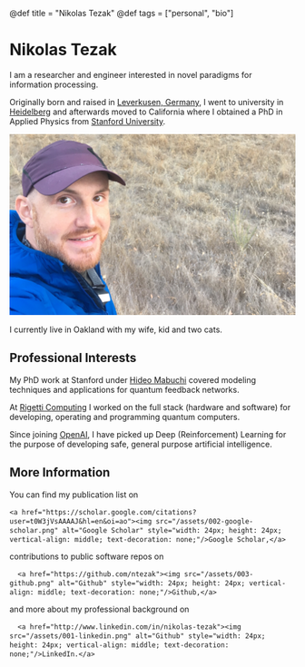@def title = "Nikolas Tezak"
@def tags = ["personal", "bio"]

# Nikolas Tezak

I am a researcher and engineer interested in novel paradigms for information processing. 

Originally born and raised in [Leverkusen, Germany](https://en.wikipedia.org/wiki/Leverkusen), I went to university in [Heidelberg](https://en.wikipedia.org/wiki/Heidelberg) and afterwards moved to California where I obtained a PhD in Applied Physics from [Stanford University](https://www.stanford.edu/).

![This is me](/assets/camping.jpeg)

I currently live in Oakland with my wife, kid and two cats.

<!-- \tableofcontents  you can use \toc as well -->


## Professional Interests

My PhD work at Stanford under [Hideo Mabuchi](https://mabuchilab.org) covered modeling techniques and applications for quantum feedback networks.

At [Rigetti Computing](https://rigetti.com) I worked on the full stack (hardware and software) for developing, operating and programming quantum computers.

Since joining [OpenAI](https://openai.com), I have picked up Deep (Reinforcement) Learning for the purpose of developing safe, general purpose artificial intelligence.

## More Information
You can find my publication list on 
~~~
<a href="https://scholar.google.com/citations?user=t0W3jVsAAAAJ&hl=en&oi=ao"><img src="/assets/002-google-scholar.png" alt="Google Scholar" style="width: 24px; height: 24px; vertical-align: middle; text-decoration: none;"/>Google Scholar,</a>
~~~
contributions to public software repos on 
~~~
  <a href="https://github.com/ntezak"><img src="/assets/003-github.png" alt="Github" style="width: 24px; height: 24px; vertical-align: middle; text-decoration: none;"/>Github,</a>
~~~
and more about my professional background on
~~~
  <a href="http://www.linkedin.com/in/nikolas-tezak"><img src="/assets/001-linkedin.png" alt="Github" style="width: 24px; height: 24px; vertical-align: middle; text-decoration: none;"/>LinkedIn.</a>
~~~
<!-- ![Google Scholar](/assets/002-google-scholar.svg)
![Google Scholar](/assets/002-google-scholar.svg)
![Google Scholar](/assets/002-google-scholar.svg) -->